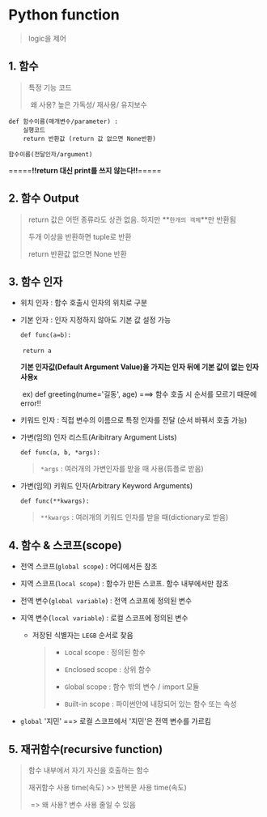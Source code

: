 # Python function

> logic을 제어



##  1. 함수

> 특정 기능 코드
>
> ​	왜 사용? 높은 가독성/ 재사용/ 유지보수

```힘수 선언
def 함수이름(매개변수/parameter) :
	실행코드
	return 반환값 (return 값 없으면 None반환)
```

```함수 호출
함수이름(전달인자/argument)
```

=====**!!return 대신 print를 쓰지 않는다!!**=====



## 2. 함수 Output

> return 값은 어떤 종류라도 상관 없음. 하지만 **`한개의 객체`**만 반환됨
>
> 두개 이상을 반환하면 tuple로 반환
>
> return 반환값 없으면 None 반환



## 3. 함수 인자

- 위치 인자 : 함수 호출시 인자의 위치로 구분

- 기본 인자 : 인자 지정하지 않아도 기본 값 설정 가능

  `def func(a=b):`

  ​		`return a`

  **기본 인자값(Default Argument Value)을 가지는 인자 뒤에 기본 값이 없는 인자 사용x**

  ​		ex) def greeting(nume='길동', age) ===> 함수 호출 시 순서를 모르기 때문에 error!!

- 키워드 인자 :  직접 변수의 이름으로 특정 인자를 전달 (순서 바꿔서 호출 가능)

- 가변(임의) 인자 리스트(Aribitrary Argument Lists)

  ```arg
  def func(a, b, *args):
  ```

  >`*args` : 여러개의 가변인자를 받을 때 사용(튜플로 받음)

- 가변(임의) 키워드 인자(Arbitrary Keyword Arguments)

  ```kwargs
  def func(**kwargs):
  ```

  > `**kwargs` : 여러개의 키워드 인자를 받을 때(dictionary로 받음)



## 4. 함수 & 스코프(scope)

- 전역 스코프(`global scope`) :  어디에서든 참조
- 지역 스코프(`local scope`) : 함수가 만든 스코프. 함수 내부에서만 참조
- 전역 변수(`global variable`) : 전역 스코프에 정의된 변수

- 지역 변수(`local variable`) : 로컬 스코프에 정의된 변수
  - 저장된 식별자는 `LEGB` 순서로 찾음

    > - `L`ocal scope : 정의된 함수
    >
    > - `E`nclosed scope : 상위 함수
    >
    > - `G`lobal scope : 함수 밖의 변수 / import 모듈
    >
    > - `B`uilt-in scope : 파이썬안에 내장되어 있는 함수 또는 속성					

- `global` '지민' ==> 로컬 스코프에서 '지민'은 전역 변수를 가르킴



## 5. 재귀함수(recursive function)

> 함수 내부에서 자기 자신을 호출하는 함수
>
> 재귀함수 사용 time(속도) >> 반복문 사용 time(속도)
>
> ​		=> 왜 사용? 변수 사용 줄일 수 있음